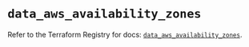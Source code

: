 # `data_aws_availability_zones`

Refer to the Terraform Registry for docs: [`data_aws_availability_zones`](https://registry.terraform.io/providers/hashicorp/aws/6.9.0/docs/data-sources/availability_zones).
